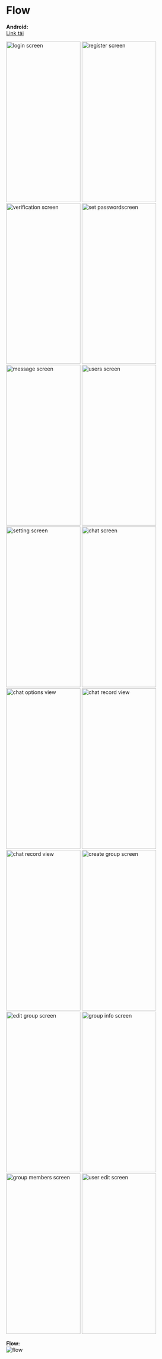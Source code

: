 # Flow
**Android:** <br>
[Link tải](https://install.appcenter.ms/users/300998pt-gmail.com/apps/flow/distribution_groups/flow)

<p float="left">
  <img src="https://github.com/phamviettu3009/flow-folder/blob/main/flow-img/login-screen.png" width="200" height="432" alt="login screen">
  <img src="https://github.com/phamviettu3009/flow-folder/blob/main/flow-img/register-screen.png" width="200" height="432" alt="register screen">
  <img src="https://github.com/phamviettu3009/flow-folder/blob/main/flow-img/verification-screen.png" width="200" height="432" alt="verification screen">
  <img src="https://github.com/phamviettu3009/flow-folder/blob/main/flow-img/set-password-screen.png" width="200" height="432" alt="set passwordscreen"> 
  <img src="https://github.com/phamviettu3009/flow-folder/blob/main/flow-img/message.png" width="200" height="432" alt="message screen"> 
  <img src="https://github.com/phamviettu3009/flow-folder/blob/main/flow-img/user-list.png" width="200" height="432" alt="users screen"> 
  <img src="https://github.com/phamviettu3009/flow-folder/blob/main/flow-img/setting.png" width="200" height="432" alt="setting screen">
  <img src="https://github.com/phamviettu3009/flow-folder/blob/main/flow-img/chat.png" width="200" height="432" alt="chat screen">
  <img src="https://github.com/phamviettu3009/flow-folder/blob/main/flow-img/options.png" width="200" height="432" alt="chat options view">
  <img src="https://github.com/phamviettu3009/flow-folder/blob/main/flow-img/record.png" width="200" height="432" alt="chat record view">
  <img src="https://github.com/phamviettu3009/flow-folder/blob/main/flow-img/upload-attachment.png" width="200" height="432" alt="chat record view">
  <img src="https://github.com/phamviettu3009/flow-folder/blob/main/flow-img/create-group.png" width="200" height="432" alt="create group screen">
  <img src="https://github.com/phamviettu3009/flow-folder/blob/main/flow-img/group-edit.png" width="200" height="432" alt="edit group screen">
  <img src="https://github.com/phamviettu3009/flow-folder/blob/main/flow-img/group-info.png" width="200" height="432" alt="group info screen">
  <img src="https://github.com/phamviettu3009/flow-folder/blob/main/flow-img/group-members.png" width="200" height="432" alt="group members screen">
  <img src="https://github.com/phamviettu3009/flow-folder/blob/main/flow-img/user-edit.png" width="200" height="432" alt="user edit screen">
</p>

**Flow:** <br>
![flow](https://github.com/phamviettu3009/flow-folder/blob/main/flow-img/flow.png)


